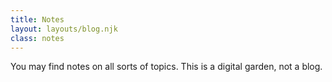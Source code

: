 ```yaml
---
title: Notes
layout: layouts/blog.njk
class: notes
---
```


You may find notes on all sorts of topics. This is a digital garden, not a blog.
<br/>